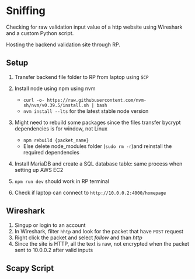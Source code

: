 # Sniffing

Checking for raw validation input value of a http website using Wireshark and a custom Python script. 

Hosting the backend validation site through RP. 

## Setup

1. Transfer backend file folder to RP from laptop using `SCP`
2. Install node using npm using nvm
   - `curl -o- https://raw.githubusercontent.com/nvm-sh/nvm/v0.39.5/install.sh | bash`
   - `nvm install --lts` for the latest stable node version
3. Might need to rebuild some packages since the files transfer bycrypt dependencies is for window, not Linux
   - `npm rebuild {packet_name}`
   - Else delete node_modules folder (`sudo rm -r`)and reinstall the required dependencies
4. Install MariaDB and create a SQL database table: same process when setting up AWS EC2 

5. `npm run dev` should work in RP terminal
6. Check if laptop can connect to `http://10.0.0.2:4000/homepage`

## Wireshark

1. Singup or login to an account
2. In Wireshark, filter `hhtp` and look for the packet that have `POST` request
3. Right click the packet and select *follow* and than *http* 
4. Since the site is HTTP, all the text is raw, not encrypted when the packet sent to 10.0.0.2 after valid inputs



## Scapy Script





